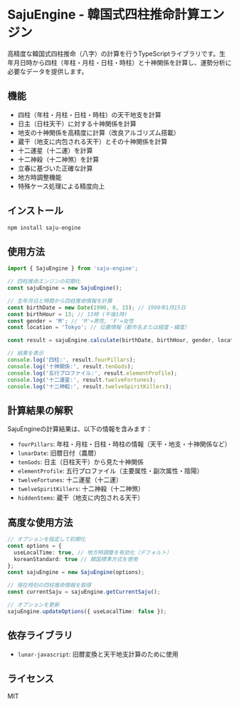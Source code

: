 # SajuEngine - 韓国式四柱推命計算エンジン

高精度な韓国式四柱推命（八字）の計算を行うTypeScriptライブラリです。生年月日時から四柱（年柱・月柱・日柱・時柱）と十神関係を計算し、運勢分析に必要なデータを提供します。

## 機能

- 四柱（年柱・月柱・日柱・時柱）の天干地支を計算
- 日主（日柱天干）に対する十神関係を計算
- 地支の十神関係を高精度に計算（改良アルゴリズム搭載）
- 蔵干（地支に内包される天干）とその十神関係を計算
- 十二運星（十二運）を計算
- 十二神殺（十二神煞）を計算
- 立春に基づいた正確な計算
- 地方時調整機能
- 特殊ケース処理による精度向上

## インストール

```bash
npm install saju-engine
```

## 使用方法

```typescript
import { SajuEngine } from 'saju-engine';

// 四柱推命エンジンの初期化
const sajuEngine = new SajuEngine();

// 生年月日と時間から四柱推命情報を計算
const birthDate = new Date(1990, 0, 15); // 1990年1月15日
const birthHour = 13; // 13時 (午後1時)
const gender = 'M'; // 'M'=男性, 'F'=女性
const location = 'Tokyo'; // 位置情報（都市名または経度・緯度）

const result = sajuEngine.calculate(birthDate, birthHour, gender, location);

// 結果を表示
console.log('四柱:', result.fourPillars);
console.log('十神関係:', result.tenGods);
console.log('五行プロファイル:', result.elementProfile);
console.log('十二運星:', result.twelveFortunes);
console.log('十二神殺:', result.twelveSpiritKillers);
```

## 計算結果の解釈

SajuEngineの計算結果は、以下の情報を含みます：

- `fourPillars`: 年柱・月柱・日柱・時柱の情報（天干・地支・十神関係など）
- `lunarDate`: 旧暦日付（農暦）
- `tenGods`: 日主（日柱天干）から見た十神関係
- `elementProfile`: 五行プロファイル（主要属性・副次属性・陰陽）
- `twelveFortunes`: 十二運星（十二運）
- `twelveSpiritKillers`: 十二神殺（十二神煞）
- `hiddenStems`: 蔵干（地支に内包される天干）

## 高度な使用方法

```typescript
// オプションを指定して初期化
const options = {
  useLocalTime: true, // 地方時調整を有効化（デフォルト）
  koreanStandard: true // 韓国標準方式を使用
};
const sajuEngine = new SajuEngine(options);

// 現在時刻の四柱推命情報を取得
const currentSaju = sajuEngine.getCurrentSaju();

// オプションを更新
sajuEngine.updateOptions({ useLocalTime: false });
```

## 依存ライブラリ

- `lunar-javascript`: 旧暦変換と天干地支計算のために使用

## ライセンス

MIT